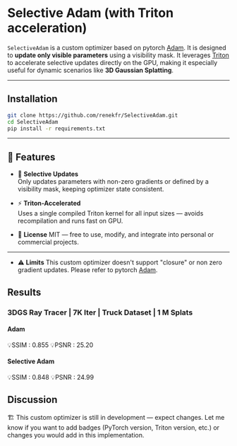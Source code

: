 # Selective Adam (with Triton acceleration)

`SelectiveAdam` is a custom optimizer based on pytorch [Adam](https://pytorch.org/docs/stable/generated/torch.optim.Adam.html). It is designed to **update only visible parameters** using a visibility mask. It leverages [Triton](https://github.com/openai/triton) to accelerate selective updates directly on the GPU, making it especially useful for dynamic scenarios like **3D Gaussian Splatting**.

---

## Installation

```bash
git clone https://github.com/renekfr/SelectiveAdam.git
cd SelectiveAdam
pip install -r requirements.txt
```

---

## 🚀 Features

- 🎯 **Selective Updates**  
  Only updates parameters with non-zero gradients or defined by a visibility mask, keeping optimizer state consistent.

- ⚡ **Triton-Accelerated**  
  Uses a single compiled Triton kernel for all input sizes — avoids recompilation and runs fast on GPU.

- 📄 **License**
  MIT — free to use, modify, and integrate into personal or commercial projects.

---

- ⚠️ **Limits**
  This custom optimizer doesn't support "closure" or non zero gradient updates.
  Please refer to pytorch [Adam](https://pytorch.org/docs/stable/generated/torch.optim.Adam.html).

## Results
### 3DGS Ray Tracer | 7K Iter | Truck Dataset | 1 M Splats
#### Adam
💡SSIM    : 0.855
💡PSNR    : 25.20

#### Selective Adam
💡SSIM    : 0.848
💡PSNR    : 24.99

## Discussion

🏗️ This custom optimizer is still in development — expect changes.
Let me know if you want to add badges (PyTorch version, Triton version, etc.) or changes you would add in this implementation.

